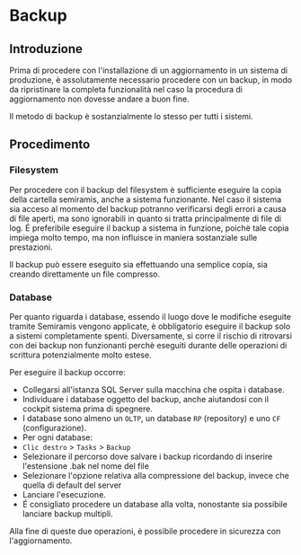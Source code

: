 # Backup
## Introduzione

Prima di procedere con l'installazione di un aggiornamento in un sistema di produzione, è assolutamente necessario procedere con un backup, in modo da ripristinare la completa funzionalità nel caso la procedura di aggiornamento non dovesse andare a buon fine.

Il metodo di backup è sostanzialmente lo stesso per tutti i sistemi.

## Procedimento

### Filesystem
Per procedere con il backup del filesystem è sufficiente eseguire la copia della cartella semiramis, anche a sistema funzionante. Nel caso il sistema sia acceso al momento del backup potranno verificarsi degli errori a causa di file aperti, ma sono ignorabili in quanto si tratta principalmente di file di log. É preferibile eseguire il backup a sistema in funzione, poichè tale copia impiega molto tempo, ma non influisce in maniera sostanziale sulle prestazioni.

Il backup può essere eseguito sia effettuando una semplice copia, sia creando direttamente un file compresso.

### Database
Per quanto riguarda i database, essendo il luogo dove le modifiche eseguite tramite Semiramis vengono applicate, è obbligatorio eseguire il backup solo a sistemi completamente spenti. Diversamente, si corre il rischio di ritrovarsi con dei backup non funzionanti perchè eseguiti durante delle operazioni di scrittura potenzialmente molto estese.

Per eseguire il backup occorre:

- Collegarsi all'istanza SQL Server sulla macchina che ospita i database.
- Individuare i database oggetto del backup, anche aiutandosi con il cockpit sistema prima di spegnere.
 - I database sono almeno un `OLTP`, un database `RP` (repository) e uno `CF` (configurazione).
- Per ogni database:
 - `Clic destro` > `Tasks` > `Backup`
 - Selezionare il percorso dove salvare i backup ricordando di inserire l'estensione .bak nel nome del file
 - Selezionare l'opzione relativa alla compressione del backup, invece che quella di default del server
 - Lanciare l'esecuzione.
- É consigliato procedere un database alla volta, nonostante sia possibile lanciare backup multipli.

Alla fine di queste due operazioni, è possibile procedere in sicurezza con l'aggiornamento.
